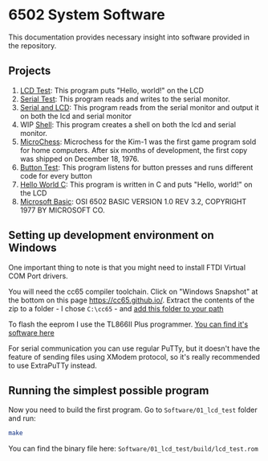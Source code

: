# 6502 System Software

This documentation provides necessary insight into software provided in the repository.

## Projects

1. [LCD Test](01_lcd_test): This program puts "Hello, world!" on the LCD
2. [Serial Test](02_serial_test): This program reads and writes to the serial monitor.
3. [Serial and LCD](03_serial_and_lcd): This program reads from the serial monitor and output it on both the lcd and serial monitor
4. WIP [Shell](04_shell): This program creates a shell on both the lcd and serial monitor.
5. [MicroChess](05_microchess): Microchess for the Kim-1 was the first game program sold for home computers. After six months of development, the first copy was shipped on December 18, 1976.
6. [Button Test](06_button_test): This program listens for button presses and runs different code for every button
7. [Hello World C](07_hello_world_c): This program is written in C and puts "Hello, world!" on the LCD
8. [Microsoft Basic](08_ms_basic): OSI 6502 BASIC VERSION 1.0 REV 3.2, COPYRIGHT 1977 BY MICROSOFT CO.

## Setting up development environment on Windows

One important thing to note is that you might need to install FTDI Virtual COM Port drivers.

You will need the cc65 compiler toolchain. Click on "Windows Snapshot" at the bottom on this page https://cc65.github.io/.
Extract the contents of the zip to a folder - I chose `C:\cc65` - and [add this folder to your path](https://www.architectryan.com/2018/03/17/add-to-the-path-on-windows-10/)

To flash the eeprom I use the TL866II Plus programmer. [You can find it's software here](http://forums.xgecu.com/viewthread.php?tid=20&page=1&extra=#pid23)

For serial communication you can use regular PuTTy, but it doesn't have the feature of sending files using XModem protocol,
so it's really recommended to use ExtraPuTTy instead.

## Running the simplest possible program

Now you need to build the first program. Go to `Software/01_lcd_test` folder and run:

```sh
make
```

You can find the binary file here: `Software/01_lcd_test/build/lcd_test.rom`
